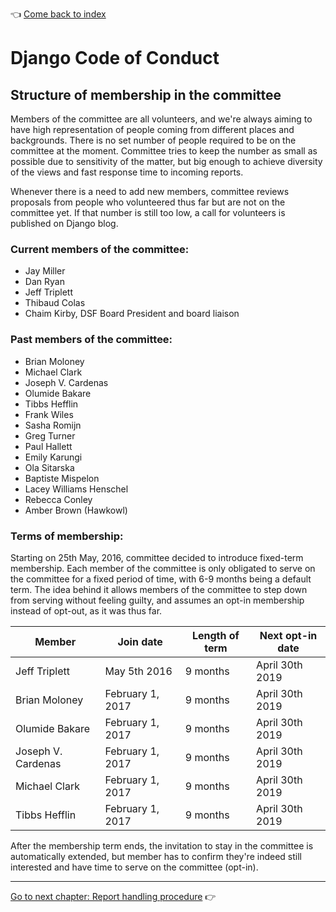:point_left: [Come back to index](README.md)

# Django Code of Conduct

## Structure of membership in the committee

Members of the committee are all volunteers, and we're always aiming to have
high representation of people coming from different places and backgrounds.
There is no set number of people required to be on the committee at the moment.
Committee tries to keep the number as small as possible due to sensitivity of
the matter, but big enough to achieve diversity of the views and fast response
time to incoming reports.

Whenever there is a need to add new members, committee reviews proposals from
people who volunteered thus far but are not on the committee yet. If that
number is still too low, a call for volunteers is published on Django blog.

### Current members of the committee:

<!-- Keep the membership in sync between the GitHub team, https://github.com/django/code-of-conduct/blob/main/membership.md, https://github.com/django/dsf-working-groups/blob/main/active/code-of-conduct.md, https://www.djangoproject.com/foundation/committees/ -->

- Jay Miller
- Dan Ryan
- Jeff Triplett
- Thibaud Colas
- Chaim Kirby, DSF Board President and board liaison

### Past members of the committee:

- Brian Moloney
- Michael Clark
- Joseph V. Cardenas
- Olumide Bakare
- Tibbs Hefflin
- Frank Wiles
- Sasha Romijn
- Greg Turner
- Paul Hallett
- Emily Karungi
- Ola Sitarska
- Baptiste Mispelon
- Lacey Williams Henschel
- Rebecca Conley
- Amber Brown (Hawkowl)

### Terms of membership:

Starting on 25th May, 2016, committee decided to introduce fixed-term
membership. Each member of the committee is only obligated to serve on the
committee for a fixed period of time, with 6-9 months being a default term. The
idea behind it allows members of the committee to step down from serving
without feeling guilty, and assumes an opt-in membership instead of opt-out, as
it was thus far.

| Member             | Join date        | Length of term | Next opt-in date |
| ------------------ | ---------------- | -------------- | ---------------- |
| Jeff Triplett      | May 5th 2016     | 9 months       | April 30th 2019  |
| Brian Moloney      | February 1, 2017 | 9 months       | April 30th 2019  |
| Olumide Bakare     | February 1, 2017 | 9 months       | April 30th 2019  |
| Joseph V. Cardenas | February 1, 2017 | 9 months       | April 30th 2019  |
| Michael Clark      | February 1, 2017 | 9 months       | April 30th 2019  |
| Tibbs Hefflin      | February 1, 2017 | 9 months       | April 30th 2019  |

After the membership term ends, the invitation to stay in the committee is
automatically extended, but member has to confirm they're indeed still
interested and have time to serve on the committee (opt-in).

----

[Go to next chapter: Report handling procedure](reports.md) :point_right:

